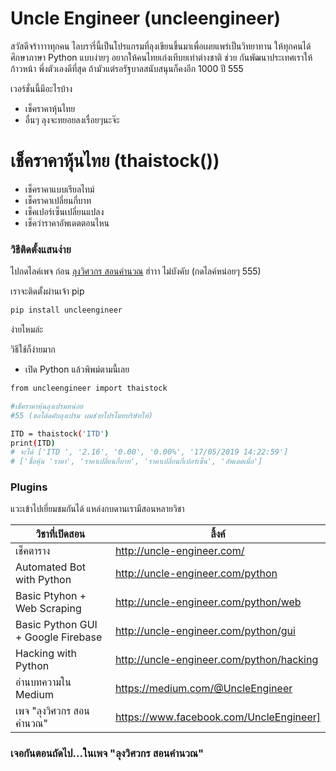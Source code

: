 # Uncle Engineer (uncleengineer)



สวัสดีจร้าาาาทุกคน ไลบรารี่นี้เป็นโปรแกรมที่ลุงเขียนขึ้นมาเพื่อเผยแพร่เป็นวิทยาทาน
ให้ทุกคนได้ศึกษาภาษา Python แบบง่ายๆ อยากให้คนไทยเก่งเทีบยเท่าต่างชาติ ช่วย
กันพัฒนาประเทศเราให้ก้าวหน้า พึ่งตัวเองดีที่สุด ถ้ามัวแต่รอรัฐบาลสนับสนุนก็คงอีก 1000 ปี 555

เวอร์ชั่นนี้มีอะไรบ้าง

  - เช็คราคาหุ้นไทย 
  - อื่นๆ ลุงจะทยอยลงเรื่อยๆนะจ๊ะ

# เช็คราคาหุ้นไทย (thaistock())

  - เช็คราคาแบบเรียลไทม์
  - เช็คราคาเปลี่ยนกี่บาท
  - เช็คเปอร์เซ็นเปลี่ยนแปลง
  - เช็คว่าราคาอัพเดตตอนไหน





### วิธีติดตั้งแสนง่าย

ไปกดไลค์เพจ ก่อน [ลุงวิศวกร สอนคำนวณ](https://www.facebook.com/UncleEngineer)  ฮ่าาา ไม่บังคับ (กดไลค์หน่อยๆ 555)

เราจะติดตั้งผ่านเจ้า pip

```sh
pip install uncleengineer
```

ง่ายไหมล่ะ

วิธีใช้ก็ง่ายมาก
- เปิด Python แล้วพิพม์ตามนี้เลย

```sh
from uncleengineer import thaistock

#เช็คราคาหุ้นลุงเปรมหน่อย 
#55 (ขอโต้ดคับลุงเปรม ผมช่วยโปรโมทบริษัทให้)

ITD = thaistock('ITD') 
print(ITD)
# จะได้ ['ITD ', '2.16', '0.00', '0.00%', '17/05/2019 14:22:59']
# ['ชื่อหุ้น 'ราคา', 'ราคาเปลี่ยนกี่บาท', 'ราคาเปลี่ยนกี่เปอร์เซ็น', 'อัพเดตเมื่อ']
```

### Plugins

แวะเข้าไปเยี่ยมชมกันได้ แหล่งกบดานเรามีสอนหลายวิชา

| วิชาที่เปิดสอน | ลิ้งค์ |
| ------ | ------ |
| เช็คตาราง |http://uncle-engineer.com/ |
| Automated Bot with Python | http://uncle-engineer.com/python |
| Basic Ptyhon + Web Scraping | http://uncle-engineer.com/python/web|
| Basic Python GUI + Google Firebase| http://uncle-engineer.com/python/gui|
| Hacking with Python | http://uncle-engineer.com/python/hacking |
| อ่านบทความใน Medium  | https://medium.com/@UncleEngineer|
| เพจ "ลุงวิศวกร สอนคำนวณ"  | https://www.facebook.com/UncleEngineer] |

### เจอกันตอนถัดไป...ในเพจ "ลุงวิศวกร สอนคำนวณ"
